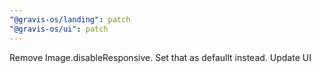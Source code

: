 ```yaml
---
"@gravis-os/landing": patch
"@gravis-os/ui": patch
---
```


Remove Image.disableResponsive. Set that as defaullt instead. Update UI
